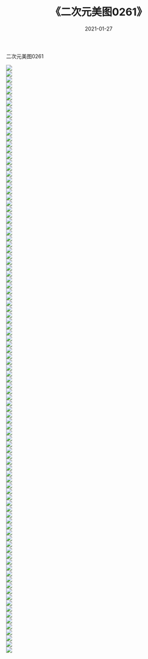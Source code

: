 ﻿---
layout: post
title:  《二次元美图0261》
date:   2021-01-27
img: http://imgx.orgx.ga/二次元/2021/二次元美图0261/000.jpg
categories: [美女, 清纯, 唯美]
---

二次元美图0261

 ![](http://imgx.orgx.ga/二次元/2021/二次元美图0261/001.jpg) <br>![](http://imgx.orgx.ga/二次元/2021/二次元美图0261/002.jpg) <br>![](http://imgx.orgx.ga/二次元/2021/二次元美图0261/003.jpg) <br>![](http://imgx.orgx.ga/二次元/2021/二次元美图0261/004.jpg) <br>![](http://imgx.orgx.ga/二次元/2021/二次元美图0261/005.jpg) <br>![](http://imgx.orgx.ga/二次元/2021/二次元美图0261/006.jpg) <br>![](http://imgx.orgx.ga/二次元/2021/二次元美图0261/007.jpg) <br>![](http://imgx.orgx.ga/二次元/2021/二次元美图0261/008.jpg) <br>![](http://imgx.orgx.ga/二次元/2021/二次元美图0261/009.jpg) <br>![](http://imgx.orgx.ga/二次元/2021/二次元美图0261/010.jpg) <br>![](http://imgx.orgx.ga/二次元/2021/二次元美图0261/011.jpg) <br>![](http://imgx.orgx.ga/二次元/2021/二次元美图0261/012.jpg) <br>![](http://imgx.orgx.ga/二次元/2021/二次元美图0261/013.jpg) <br>![](http://imgx.orgx.ga/二次元/2021/二次元美图0261/014.jpg) <br>![](http://imgx.orgx.ga/二次元/2021/二次元美图0261/015.jpg) <br>![](http://imgx.orgx.ga/二次元/2021/二次元美图0261/016.jpg) <br>![](http://imgx.orgx.ga/二次元/2021/二次元美图0261/017.jpg) <br>![](http://imgx.orgx.ga/二次元/2021/二次元美图0261/018.jpg) <br>![](http://imgx.orgx.ga/二次元/2021/二次元美图0261/019.jpg) <br>![](http://imgx.orgx.ga/二次元/2021/二次元美图0261/020.jpg) <br>![](http://imgx.orgx.ga/二次元/2021/二次元美图0261/021.jpg) <br>![](http://imgx.orgx.ga/二次元/2021/二次元美图0261/022.jpg) <br>![](http://imgx.orgx.ga/二次元/2021/二次元美图0261/023.jpg) <br>![](http://imgx.orgx.ga/二次元/2021/二次元美图0261/024.jpg) <br>![](http://imgx.orgx.ga/二次元/2021/二次元美图0261/025.jpg) <br>![](http://imgx.orgx.ga/二次元/2021/二次元美图0261/026.jpg) <br>![](http://imgx.orgx.ga/二次元/2021/二次元美图0261/027.jpg) <br>![](http://imgx.orgx.ga/二次元/2021/二次元美图0261/028.jpg) <br>![](http://imgx.orgx.ga/二次元/2021/二次元美图0261/029.jpg) <br>![](http://imgx.orgx.ga/二次元/2021/二次元美图0261/030.jpg) <br>![](http://imgx.orgx.ga/二次元/2021/二次元美图0261/031.jpg) <br>![](http://imgx.orgx.ga/二次元/2021/二次元美图0261/032.jpg) <br>![](http://imgx.orgx.ga/二次元/2021/二次元美图0261/033.jpg) <br>![](http://imgx.orgx.ga/二次元/2021/二次元美图0261/034.jpg) <br>![](http://imgx.orgx.ga/二次元/2021/二次元美图0261/035.jpg) <br>![](http://imgx.orgx.ga/二次元/2021/二次元美图0261/036.jpg) <br>![](http://imgx.orgx.ga/二次元/2021/二次元美图0261/037.jpg) <br>![](http://imgx.orgx.ga/二次元/2021/二次元美图0261/038.jpg) <br>![](http://imgx.orgx.ga/二次元/2021/二次元美图0261/039.jpg) <br>![](http://imgx.orgx.ga/二次元/2021/二次元美图0261/040.jpg) <br>![](http://imgx.orgx.ga/二次元/2021/二次元美图0261/041.jpg) <br>![](http://imgx.orgx.ga/二次元/2021/二次元美图0261/042.jpg) <br>![](http://imgx.orgx.ga/二次元/2021/二次元美图0261/043.jpg) <br>![](http://imgx.orgx.ga/二次元/2021/二次元美图0261/044.jpg) <br>![](http://imgx.orgx.ga/二次元/2021/二次元美图0261/045.jpg) <br>![](http://imgx.orgx.ga/二次元/2021/二次元美图0261/046.jpg) <br>![](http://imgx.orgx.ga/二次元/2021/二次元美图0261/047.jpg) <br>![](http://imgx.orgx.ga/二次元/2021/二次元美图0261/048.jpg) <br>![](http://imgx.orgx.ga/二次元/2021/二次元美图0261/049.jpg) <br>![](http://imgx.orgx.ga/二次元/2021/二次元美图0261/050.jpg) <br>![](http://imgx.orgx.ga/二次元/2021/二次元美图0261/051.jpg) <br>![](http://imgx.orgx.ga/二次元/2021/二次元美图0261/052.jpg) <br>![](http://imgx.orgx.ga/二次元/2021/二次元美图0261/053.jpg) <br>![](http://imgx.orgx.ga/二次元/2021/二次元美图0261/054.jpg) <br>![](http://imgx.orgx.ga/二次元/2021/二次元美图0261/055.jpg) <br>![](http://imgx.orgx.ga/二次元/2021/二次元美图0261/056.jpg) <br>![](http://imgx.orgx.ga/二次元/2021/二次元美图0261/057.jpg) <br>![](http://imgx.orgx.ga/二次元/2021/二次元美图0261/058.jpg) <br>![](http://imgx.orgx.ga/二次元/2021/二次元美图0261/059.jpg) <br>![](http://imgx.orgx.ga/二次元/2021/二次元美图0261/060.jpg) <br>![](http://imgx.orgx.ga/二次元/2021/二次元美图0261/061.jpg) <br>![](http://imgx.orgx.ga/二次元/2021/二次元美图0261/062.jpg) <br>![](http://imgx.orgx.ga/二次元/2021/二次元美图0261/063.jpg) <br>![](http://imgx.orgx.ga/二次元/2021/二次元美图0261/064.jpg) <br>![](http://imgx.orgx.ga/二次元/2021/二次元美图0261/065.jpg) <br>![](http://imgx.orgx.ga/二次元/2021/二次元美图0261/066.jpg) <br>![](http://imgx.orgx.ga/二次元/2021/二次元美图0261/067.jpg) <br>![](http://imgx.orgx.ga/二次元/2021/二次元美图0261/068.jpg) <br>![](http://imgx.orgx.ga/二次元/2021/二次元美图0261/069.jpg) <br>![](http://imgx.orgx.ga/二次元/2021/二次元美图0261/070.jpg) <br>![](http://imgx.orgx.ga/二次元/2021/二次元美图0261/071.jpg) <br>![](http://imgx.orgx.ga/二次元/2021/二次元美图0261/072.jpg) <br>![](http://imgx.orgx.ga/二次元/2021/二次元美图0261/073.jpg) <br>![](http://imgx.orgx.ga/二次元/2021/二次元美图0261/074.jpg) <br>![](http://imgx.orgx.ga/二次元/2021/二次元美图0261/075.jpg) <br>![](http://imgx.orgx.ga/二次元/2021/二次元美图0261/076.jpg) <br>![](http://imgx.orgx.ga/二次元/2021/二次元美图0261/077.jpg) <br>![](http://imgx.orgx.ga/二次元/2021/二次元美图0261/078.jpg) <br>![](http://imgx.orgx.ga/二次元/2021/二次元美图0261/079.jpg) <br>![](http://imgx.orgx.ga/二次元/2021/二次元美图0261/080.jpg) <br>![](http://imgx.orgx.ga/二次元/2021/二次元美图0261/081.jpg) <br>![](http://imgx.orgx.ga/二次元/2021/二次元美图0261/082.jpg) <br>![](http://imgx.orgx.ga/二次元/2021/二次元美图0261/083.jpg) <br>![](http://imgx.orgx.ga/二次元/2021/二次元美图0261/084.jpg) <br>![](http://imgx.orgx.ga/二次元/2021/二次元美图0261/085.jpg) <br>![](http://imgx.orgx.ga/二次元/2021/二次元美图0261/086.jpg) <br>![](http://imgx.orgx.ga/二次元/2021/二次元美图0261/087.jpg) <br>![](http://imgx.orgx.ga/二次元/2021/二次元美图0261/088.jpg) <br>![](http://imgx.orgx.ga/二次元/2021/二次元美图0261/089.jpg) <br>![](http://imgx.orgx.ga/二次元/2021/二次元美图0261/090.jpg) <br>![](http://imgx.orgx.ga/二次元/2021/二次元美图0261/091.jpg) <br>![](http://imgx.orgx.ga/二次元/2021/二次元美图0261/092.jpg) <br>![](http://imgx.orgx.ga/二次元/2021/二次元美图0261/093.jpg) <br>![](http://imgx.orgx.ga/二次元/2021/二次元美图0261/094.jpg) <br>![](http://imgx.orgx.ga/二次元/2021/二次元美图0261/095.jpg) <br>![](http://imgx.orgx.ga/二次元/2021/二次元美图0261/096.jpg) <br>![](http://imgx.orgx.ga/二次元/2021/二次元美图0261/097.jpg) <br>![](http://imgx.orgx.ga/二次元/2021/二次元美图0261/098.jpg) <br>![](http://imgx.orgx.ga/二次元/2021/二次元美图0261/099.jpg) <br>![](http://imgx.orgx.ga/二次元/2021/二次元美图0261/100.jpg) <br>